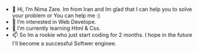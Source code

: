 - 👋 Hi, I’m Nima Zare. Im from Iran and Im glad that I can help you to solve your problem or You can help me :)
- 👀 I’m interested in Web Develope. 
- 🌱 I’m currently learning Html & Css.
- 📫 So Im a rookie who just start coding for 2 months. I hope in the future I'll become a successful Softwer enginee.
